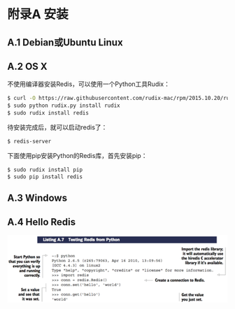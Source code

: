 # 附录A 安装

## A.1 Debian或Ubuntu Linux

## A.2 OS X

不使用编译器安装Redis，可以使用一个Python工具Rudix：

```bash
$ curl -O https://raw.githubusercontent.com/rudix-mac/rpm/2015.10.20/rudix.py
$ sudo python rudix.py install rudix
$ sudo rudix install redis 
```

待安装完成后，就可以启动redis了：

```bash
$ redis-server
```

下面使用pip安装Python的Redis库，首先安装pip：

```
$ sudo rudix install pip
$ sudo pip install redis
```

## A.3 Windows

## A.4 Hello Redis

![](/assets/QQ20160801-1.png)

